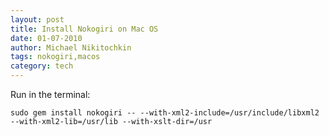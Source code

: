 ```yaml
---
layout: post
title: Install Nokogiri on Mac OS
date: 01-07-2010
author: Michael Nikitochkin
tags: nokogiri,macos
category: tech
---
```


Run in the terminal:

```
sudo gem install nokogiri -- --with-xml2-include=/usr/include/libxml2 --with-xml2-lib=/usr/lib --with-xslt-dir=/usr
```

